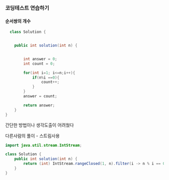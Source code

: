 ### 코딩테스트 연습하기
#### 순서쌍의 개수
```java
  class Solution {


    public int solution(int n) {


        int answer = 0;
        int count = 0;

        for(int i=1; i<=n;i++){
            if(n%i ==0){
                count++;
            }
        }
        answer = count;

        return answer;
    }
}
```
간단한 방법이나 생각도출이 어려웠다
<br>

다른사람의 풀이 - 스트림사용
```java                                                                                                                                                                                                                                                                                                                                                                           
import java.util.stream.IntStream;

class Solution {
    public int solution(int n) {
        return (int) IntStream.rangeClosed(1, n).filter(i -> n % i == 0).count();
    }
}

```
